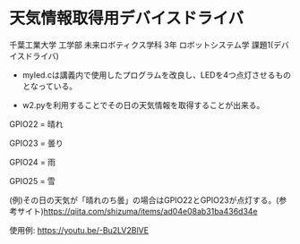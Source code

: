# 天気情報取得用デバイスドライバ

千葉工業大学 工学部 未来ロボティクス学科 3年 ロボットシステム学 課題1(デバイスドライバ)

* myled.cは講義内で使用したプログラムを改良し、LEDを4つ点灯させるものとなっている。

* w2.pyを利用することでその日の天気情報を取得することが出来る。

GPIO22 = 晴れ

GPIO23 = 曇り

GPIO24 = 雨

GPIO25 = 雪

(例)その日の天気が「晴れのち曇」の場合はGPIO22とGPIO23が点灯する。(参考サイト)https://qiita.com/shizuma/items/ad04e08ab31ba436d34e

使用例: https://youtu.be/-Bu2LV2BlVE
